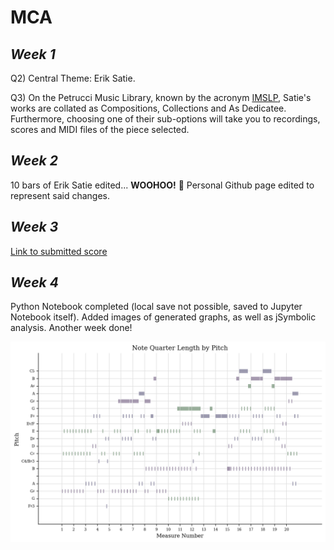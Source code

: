 # MCA

## *Week 1*

Q2) Central Theme: Erik Satie.

Q3) On the Petrucci Music Library, known by the acronym [IMSLP](https://www.imslp.org/), Satie's works are collated as Compositions, Collections and As Dedicatee. Furthermore, choosing one of their sub-options will take you to recordings, scores and MIDI files of the piece selected.

## *Week 2* 

10 bars of Erik Satie edited... **WOOHOO!** :tada: Personal Github page edited to represent said changes.

## *Week 3*

[Link to submitted score](verovio.html)

## *Week 4*

Python Notebook completed (local save not possible, saved to Jupyter Notebook itself). Added images of generated graphs, as well as jSymbolic analysis. Another week done!

![Piano Roll](/PianoRoll.png)
